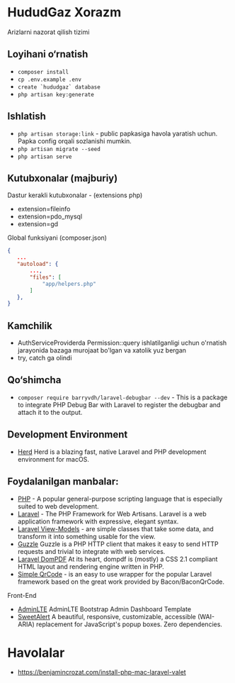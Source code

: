 # HududGaz Xorazm

Arizlarni nazorat qilish tizimi

## Loyihani o&#8216;rnatish

- `composer install`
- `cp .env.example .env`
- ``create `hududgaz` database``
- `php artisan key:generate`

## Ishlatish

- ``php artisan storage:link`` - public papkasiga havola yaratish uchun. Papka config orqali sozlanishi mumkin.
- ``php artisan migrate --seed``
- ``php artisan serve``

## Kutubxonalar (majburiy)

Dastur kerakli kutubxonalar - (extensions php)

- extension=fileinfo
- extension=pdo_mysql
- extension=gd

Global funksiyani (composer.json)

 ```json bash
{
    ...
    "autoload": {
        ...,
        "files": [
            "app/helpers.php"
        ]
    },
}
```

## Kamchilik

- AuthServiceProviderda Permission::query ishlatilganligi uchun o'rnatish jarayonida bazaga murojaat bo'lgan va xatolik
  yuz bergan
- try, catch ga olindi

## Qo&#8216;shimcha

- ``composer require barryvdh/laravel-debugbar --dev`` - This is a package to integrate PHP Debug Bar with Laravel to
  register the debugbar and attach it to the output.

## Development Environment
- [Herd](https://herd.laravel.com/) Herd is a blazing fast, native Laravel and PHP development environment for macOS.

## Foydalanilgan manbalar:

- [PHP](https://www.php.net/) - A popular general-purpose scripting language that is especially suited to web
  development.
- [Laravel](https://laravel.com/docs/8.x) - The PHP Framework for Web Artisans. Laravel is a web application framework
  with expressive, elegant syntax.
- [Laravel View-Models](https://github.com/spatie/laravel-view-models) - are simple classes that take some data, and
  transform it into something usable for the view.
- [Guzzle](https://laravel.com/docs/8.x/http-client) Guzzle is a PHP HTTP client that makes it easy to send HTTP
  requests and trivial to integrate with web services.
- [Laravel DomPDF](https://github.com/barryvdh/laravel-dompdf) At its heart, dompdf is (mostly) a CSS 2.1 compliant HTML
  layout and rendering engine written in PHP.
- [Simple QrCode](https://www.simplesoftware.io/#/docs/simple-qrcode) - is an easy to use wrapper for the popular
  Laravel framework based on the great work provided by Bacon/BaconQrCode.

Front-End

- [AdminLTE](https://adminlte.io) AdminLTE Bootstrap Admin Dashboard Template
- [SweetAlert](https://sweetalert2.github.io) A beautiful, responsive, customizable, accessible (WAI-ARIA) replacement
  for JavaScript's popup boxes. Zero dependencies.


# Havolalar
- https://benjamincrozat.com/install-php-mac-laravel-valet
